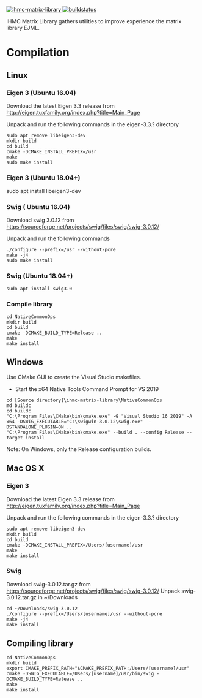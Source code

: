 [ ![ihmc-matrix-library](https://api.bintray.com/packages/ihmcrobotics/maven-release/ihmc-matrix-library/images/download.svg) ](https://bintray.com/ihmcrobotics/maven-release/ihmc-matrix-library/_latestVersion)
[ ![buildstatus](https://bamboo.ihmc.us/plugins/servlet/wittified/build-status/LIBS-IHMCMATRIXLIBRARY)](https://bamboo.ihmc.us/plugins/servlet/wittified/build-status/LIBS-IHMCMATRIXLIBRARY)

IHMC Matrix Library gathers utilities to improve experience the matrix library EJML.


# Compilation

## Linux

### Eigen 3 (Ubuntu 16.04)
Download the latest Eigen 3.3 release from http://eigen.tuxfamily.org/index.php?title=Main_Page

Unpack and run the following commands in the eigen-3.3.? directory

```
sudo apt remove libeigen3-dev
mkdir build
cd build
cmake -DCMAKE_INSTALL_PREFIX=/usr
make 
sudo make install
```

### Eigen 3 (Ubuntu 18.04+)
sudo apt install libeigen3-dev

### Swig ( Ubuntu 16.04)

Download swig 3.0.12 from https://sourceforge.net/projects/swig/files/swig/swig-3.0.12/

Unpack and run the following commands

```
./configure --prefix=/usr --without-pcre
make -j4
sudo make install
```

### Swig (Ubuntu 18.04+)

```
sudo apt install swig3.0
```

### Compile library

```
cd NativeCommonOps
mkdir build
cd build
cmake -DCMAKE_BUILD_TYPE=Release ..
make
make install
```

## Windows
Use CMake GUI to create the Visual Studio makefiles.
- Start the x64 Native Tools Command Prompt for VS 2019

```
cd [Source directory]\ihmc-matrix-library\NativeCommonOps
md buildc
cd buildc
"C:\Program Files\CMake\bin\cmake.exe" -G "Visual Studio 16 2019" -A x64 -DSWIG_EXECUTABLE="C:\swigwin-3.0.12\swig.exe"  -DSTANDALONE_PLUGIN=ON ..
"C:\Program Files\CMake\bin\cmake.exe" --build . --config Release --target install
```


Note: On Windows, only the Release configuration builds.

## Mac OS X

### Eigen 3
Download the latest Eigen 3.3 release from http://eigen.tuxfamily.org/index.php?title=Main_Page

Unpack and run the following commands in the eigen-3.3.? directory

```
sudo apt remove libeigen3-dev
mkdir build
cd build
cmake -DCMAKE_INSTALL_PREFIX=/Users/[username]/usr
make 
make install
```

### Swig


Download swig-3.0.12.tar.gz from https://sourceforge.net/projects/swig/files/swig/swig-3.0.12/
Unpack swig-3.0.12.tar.gz in ~/Downloads

```
cd ~/Downloads/swig-3.0.12
./configure --prefix=/Users/[username]/usr --without-pcre
make -j4
make install
```

## Compiling library

```
cd NativeCommonOps
mkdir build
export CMAKE_PREFIX_PATH="$CMAKE_PREFIX_PATH:/Users/[username]/usr"
cmake -DSWIG_EXECUTABLE=/Users/[username]/usr/bin/swig -DCMAKE_BUILD_TYPE=Release ..
make
make install
```
